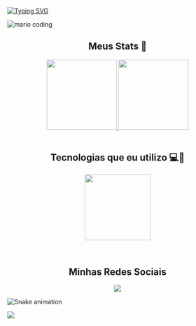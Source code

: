 [![Typing SVG](https://readme-typing-svg.demolab.com?font=Poppins&weight=500&size=60&duration=3250&color=FFFFFF&background=07122E&center=true&vCenter=true&width=1500&height=200&lines=Ol%C3%A1!+seja+muito+bem+vindo.+%F0%9F%99%83;Meu+nome+%C3%A9+V%C3%ADtor+Oliveira+Arimat%C3%A9a;Sou+desenvolvedor+de+software!+%F0%9F%92%99;Apaixonado+por+Games+e+Tecnologia!%F0%9F%92%BB%F0%9F%8E%AE)](https://git.io/typing-svg)

![mario coding](https://i.imgur.com/1ZvVkDc.gif)

<div align="center">
  <h2>Meus Stats 💙</h2>
  <a href="https://github.com/VitorArimatea">
    <img height="160rem" src="https://github-readme-stats.vercel.app/api?username=VitorArimatea&show_icons=true&theme=react&include_all_commits=true&count_private=true"/>
    <img height="160rem" src="https://github-readme-stats.vercel.app/api/top-langs/?username=VitorArimatea&layout=compact&langs_count=6&theme=react"/>
  </a>
</div>
  
<div align="center" style="display:inline_block"><br>
  <h2>Tecnologias que eu utilizo 💻💙</h2>
  <p align="center">
  <a href="https://skillicons.dev">
    <img height="150rem" src="https://skillicons.dev/icons?i=html,css,js,php,java,react,tailwind,bootstrap&perline=4" />
  </a>
</p>  
  
</div><br>

<div align="center">
  <h2>Minhas Redes Sociais</h2>
  <a href="https://www.linkedin.com/in/vitorarimatea/" target="_blank"><img src="https://img.shields.io/badge/-LinkedIn-%230077B5?style=for-the-   badge&logo=linkedin&logoColor=white" target="_blank"></a> 
</div>

![Snake animation](https://github.com/VitorArimatea/VitorArimatea/blob/output/github-contribution-grid-snake.svg)

 ![](https://komarev.com/ghpvc/?username=VitorArimatea&label=Profile+views💙&color=0f5fc6&style=flat)

